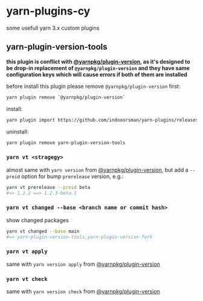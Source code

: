 # yarn-plugins-cy

some usefull yarn 3.x custom plugins

## yarn-plugin-version-tools

**this plugin is conflict with [@yarnpkg/plugin-version](https://yarnpkg.com/cli/version), as it's designed to be drop-in replacement of `@yarnpkg/plugin-version` and they have same configuration keys which will cause errors if both of them are installed**

before install this plugin please remove `@yarnpkg/plugin-version` first:

```bash
yarn plugin remove `@yarnpkg/plugin-version`
```

install:

```bash
yarn plugin import https://github.com/indooorsman/yarn-plugins/releases/download/v1.0.4/plugin-version-tools.js
```

uninstall:

```bash
yarn plugin remove yarn-plugin-version-tools
```

### `yarn vt <stragegy>`

almost same with `yarn version` from [@yarnpkg/plugin-version](https://yarnpkg.com/cli/version), but add a `--preid` option for bump `prerelease` version, e.g.:

```bash
yarn vt prerelease --preid beta
#=> 1.2.2 ==> 1.2.3-beta.1
```

### `yarn vt changed --base <branch name or commit hash>`

show changed packages

```bash
yarn vt changed --base main
#=> yarn-plugin-version-tools,yarn-plugin-version-fork
```

### `yarn vt apply`

same with `yarn version apply` from [@yarnpkg/plugin-version](https://yarnpkg.com/cli/version)

### `yarn vt check`

same with `yarn version check` from [@yarnpkg/plugin-version](https://yarnpkg.com/cli/version)